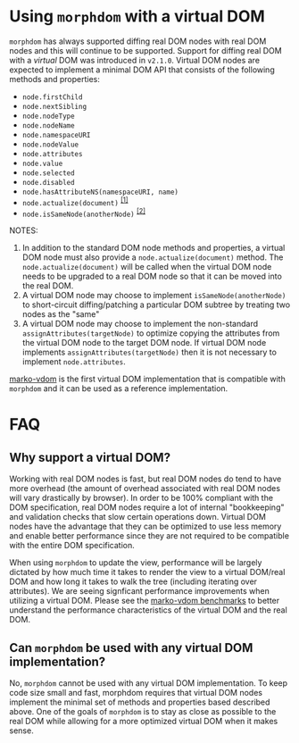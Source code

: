 Using `morphdom` with a virtual DOM
===================================

`morphdom` has always supported diffing real DOM nodes with real DOM nodes and this will continue to be supported. Support for diffing real DOM with a _virtual_ DOM was introduced in `v2.1.0`. Virtual DOM nodes are expected to implement a minimal DOM API that consists of the following methods and properties:

- `node.firstChild`
- `node.nextSibling`
- `node.nodeType`
- `node.nodeName`
- `node.namespaceURI`
- `node.nodeValue`
- `node.attributes`
- `node.value`
- `node.selected`
- `node.disabled`
- `node.hasAttributeNS(namespaceURI, name)`
- `node.actualize(document)` <sup><a href="#actualize">[1]</a><sup>
- `node.isSameNode(anotherNode)` <sup><a href="#isSameNode">[2]</a><sup>

NOTES:

1. <a name="actualize"></a>In addition to the standard DOM node methods and properties, a virtual DOM node must also provide a `node.actualize(document)` method. The `node.actualize(document)` will be called when the virtual DOM node needs to be upgraded to a real DOM node so that it can be moved into the real DOM.
2. <a name="isSameNode"></a>A virtual DOM node may choose to implement `isSameNode(anotherNode)` to short-circuit diffing/patching a particular DOM subtree by treating two nodes as the "same"
3. <a name="assignAttributes"></a>A virtual DOM node may choose to implement the non-standard `assignAttributes(targetNode)` to optimize copying the attributes from the virtual DOM node to the target DOM node. If virtual DOM node implements `assignAttributes(targetNode)` then it is not necessary to implement `node.attributes`.

[marko-vdom](https://github.com/marko-js/marko-vdom) is the first virtual DOM implementation that is compatible with `morphdom` and it can be used as a reference implementation.

# FAQ

## Why support a virtual DOM?

Working with real DOM nodes is fast, but real DOM nodes do tend to have more overhead (the amount of overhead associated with real DOM nodes will vary drastically by browser). In order to be 100% compliant with the DOM specification, real DOM nodes require a lot of internal "bookkeeping" and validation checks that slow certain operations down. Virtual DOM nodes have the advantage that they can be optimized to use less memory and enable better performance since they are not required to be compatible with the entire DOM specification.

When using `morphdom` to update the view, performance will be largely dictated by how much time it takes to render the view to a virtual DOM/real DOM and how long it takes to walk the tree (including iterating over attributes). We are seeing signficant performance improvements when utilizing a virtual DOM. Please see the [marko-vdom benchmarks](https://github.com/marko-js/marko-vdom#benchmarks) to better understand the performance characteristics of the virtual DOM and the real DOM.

## Can `morphdom` be used with any virtual DOM implementation?

No, `morphdom` cannot be used with any virtual DOM implementation. To keep code size small and fast, morphdom requires that virtual DOM nodes implement the minimal set of methods and properties based described above. One of the goals of `morphdom` is to stay as close as possible to the real DOM while allowing for a more optimized virtual DOM when it makes sense.
